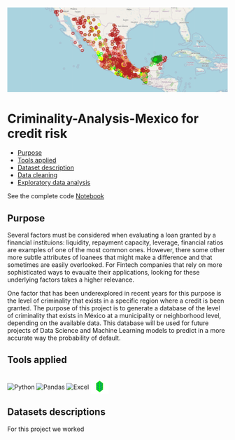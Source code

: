 <h3 align="center">
    <img alt="Logo" title="#logo" width="950px" src="https://github.com/kevinmiguel97/Criminality-Analysis-Mexico/blob/main/assets/map_municipios.png">
    <br>
</h3>

# Criminality-Analysis-Mexico for credit risk
- [Purpose](#purpose)
- [Tools applied](#tools)
- [Dataset description](#dataset)
- [Data cleaning](#cleaning)
- [Exploratory data analysis](#exploratory)

See the complete code [Notebook](Crime_analysis.ipynb)

<a id="purpose"></a>
## Purpose
Several factors must be considered when evaluating a loan granted by a financial instituions: liquidity, repayment capacity, leverage, financial ratios are examples of one of the most common ones. However, there some other more subtle attributes of loanees that might make a difference and that sometimes are easily overlooked. For Fintech companies that rely on more sophisticated ways to evaualte their applications, looking for these underlying factors takes a higher relevance. 

One factor that has been underexplored in recent years for this purpose is the level of criminality that exists in a specific region where a credit is been granted. 
The purpose of this project is to generate a database of the level of criminality that exists in México at a municipality or neighborhood level, depending on the available data. This database will be used for future projects of Data Science and Machine Learning models to predict in a more accurate way the probability of default. 

<a id="tools"></a>
## Tools applied
<div style="display: inline_block"><br>
  <img align="center" alt="Python" height="30" width="30" src="https://user-images.githubusercontent.com/77027441/171516140-314add44-18c2-4540-a58f-a6f461f9e80c.png">
  <img align="center" alt="Pandas" height="30" width="50" src="https://www.analyticslane.com/storage/2020/10/pandas.png">
  <img align="center" alt="Excel" height="30" width="40" src="https://1000marcas.net/wp-content/uploads/2020/12/Microsoft-Excel-Logo.png">
  <img align="center" alt="Folium" height="30" width="40" src="assets/folium_logo.jpg">  
  
 <a id="dataset"></a>
 ## Datasets descriptions
 For this project we worked 
 
